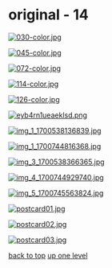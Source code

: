 # original - 14
[![030-color.jpg](/mobile/castlevania/ayami%20kojima/original/030-color.jpg "030-color.jpg")](/mobile/castlevania/ayami%20kojima/original/030-color.jpg)

[![045-color.jpg](/mobile/castlevania/ayami%20kojima/original/045-color.jpg "045-color.jpg")](/mobile/castlevania/ayami%20kojima/original/045-color.jpg)

[![072-color.jpg](/mobile/castlevania/ayami%20kojima/original/072-color.jpg "072-color.jpg")](/mobile/castlevania/ayami%20kojima/original/072-color.jpg)

[![114-color.jpg](/mobile/castlevania/ayami%20kojima/original/114-color.jpg "114-color.jpg")](/mobile/castlevania/ayami%20kojima/original/114-color.jpg)

[![126-color.jpg](/mobile/castlevania/ayami%20kojima/original/126-color.jpg "126-color.jpg")](/mobile/castlevania/ayami%20kojima/original/126-color.jpg)

[![eyb4rn1ueaeklsd.png](/mobile/castlevania/ayami%20kojima/original/eyb4rn1ueaeklsd.png "eyb4rn1ueaeklsd.png")](/mobile/castlevania/ayami%20kojima/original/eyb4rn1ueaeklsd.png)

[![img_1_1700538136839.jpg](/mobile/castlevania/ayami%20kojima/original/img_1_1700538136839.jpg "img_1_1700538136839.jpg")](/mobile/castlevania/ayami%20kojima/original/img_1_1700538136839.jpg)

[![img_1_1700744816368.jpg](/mobile/castlevania/ayami%20kojima/original/img_1_1700744816368.jpg "img_1_1700744816368.jpg")](/mobile/castlevania/ayami%20kojima/original/img_1_1700744816368.jpg)

[![img_3_1700538366365.jpg](/mobile/castlevania/ayami%20kojima/original/img_3_1700538366365.jpg "img_3_1700538366365.jpg")](/mobile/castlevania/ayami%20kojima/original/img_3_1700538366365.jpg)

[![img_4_1700744929740.jpg](/mobile/castlevania/ayami%20kojima/original/img_4_1700744929740.jpg "img_4_1700744929740.jpg")](/mobile/castlevania/ayami%20kojima/original/img_4_1700744929740.jpg)

[![img_5_1700745563824.jpg](/mobile/castlevania/ayami%20kojima/original/img_5_1700745563824.jpg "img_5_1700745563824.jpg")](/mobile/castlevania/ayami%20kojima/original/img_5_1700745563824.jpg)

[![postcard01.jpg](/mobile/castlevania/ayami%20kojima/original/postcard01.jpg "postcard01.jpg")](/mobile/castlevania/ayami%20kojima/original/postcard01.jpg)

[![postcard02.jpg](/mobile/castlevania/ayami%20kojima/original/postcard02.jpg "postcard02.jpg")](/mobile/castlevania/ayami%20kojima/original/postcard02.jpg)

[![postcard03.jpg](/mobile/castlevania/ayami%20kojima/original/postcard03.jpg "postcard03.jpg")](/mobile/castlevania/ayami%20kojima/original/postcard03.jpg)



[back to top](#)
[up one level](/mobile/castlevania/ayami%20kojima/README.MD)
